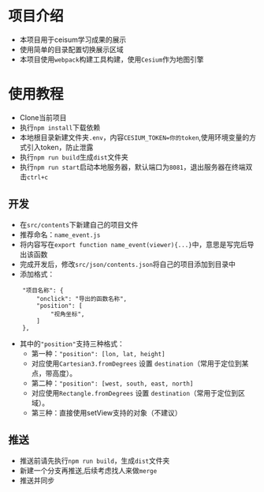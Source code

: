 # 项目介绍 #
- 本项目用于ceisum学习成果的展示
- 使用简单的目录配置切换展示区域
- 本项目使用`webpack`构建工具构建，使用`Cesium`作为地图引擎
# 使用教程 #
- Clone当前项目
- 执行`npm install`下载依赖
- 本地根目录新建文件夹`.env`，内容`CESIUM_TOKEN=你的token`,使用环境变量的方式引入token，防止泄露
- 执行`npm run build`生成`dist`文件夹
- 执行`npm run start`启动本地服务器，默认端口为`8081`，退出服务器在终端双击`ctrl+c`
## 开发 ##
- 在`src/contents`下新建自己的项目文件
- 推荐命名：`name_event.js`
- 将内容写在`export function name_event(viewer){...}`中，意思是写完后导出该函数
- 完成开发后，修改`src/json/contents.json`将自己的项目添加到目录中
- 添加格式：
```
    "项目名称": {
        "onclick": "导出的函数名称",
        "position": [
            "视角坐标",  
        ]
    },
```
- 其中的`"position"`支持三种格式：
    - 第一种：`"position": [lon, lat, height]`
    - 对应使用`Cartesian3.fromDegrees` 设置 `destination`（常用于定位到某点，带高度）。
    - 第二种：`"position": [west, south, east, north]`
    - 对应使用`Rectangle.fromDegrees` 设置 `destination`（常用于定位到区域）。
    - 第三种：直接使用setView支持的对象（不建议）
## 推送 ##
- 推送前请先执行`npm run build`，生成`dist`文件夹
- 新建一个分支再推送,后续考虑找人来做`merge`
- 推送并同步